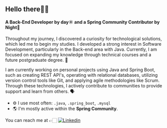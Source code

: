 ## Hello there👋🏻

#### A Back-End Developer by day☀️ and a Spring Community Contributor by Night🌙

Throughout my journey, I discovered a curiosity for technological solutions, which led me to begin my studies. I developed a strong interest in Software Development, particularly in the Back-end area with Java. Currently, I am focused on expanding my knowledge through technical courses and a future postgraduate degree. 🚀  

I am currently working on personal projects using Java and Spring Boot, such as creating REST API's, operating with relational databases, utilizing version control tools like Git, and applying agile methodologies like Scrum. Through these technologies, I actively contribute to communities to provide support and learn from others. 🗣️  


* ⚙️ I use most often: `.java`, `.spring_boot`, `.mysql`
* 🌎 I'm mostly active within the **Spring Community**.

You can reach me at 👉🏻 [![Linkedin](https://img.shields.io/badge/LinkedIn-0077B5?style=for-the-badge&logo=linkedin&logoColor=white)](https://www.linkedin.com/in/wellington-slima/)
